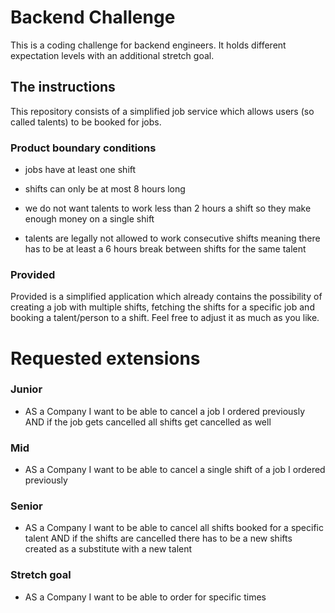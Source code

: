# Backend Challenge

This is a coding challenge for backend engineers. It holds different expectation levels with an additional stretch goal.

## The instructions
This repository consists of a simplified job service which allows users (so called talents) to be booked for jobs.

### Product boundary conditions
* jobs have at least one shift

* shifts can only be at most 8 hours long
* we do not want talents to work less than 2 hours a shift so they make enough money on a single shift

* talents are legally not allowed to work consecutive shifts meaning there has to be at least a 6 hours break between shifts for the same talent

### Provided
Provided is a simplified application which already contains the possibility of creating a job with multiple shifts, fetching the shifts for a specific job and booking a talent/person to a shift.
Feel free to adjust it as much as you like.

# Requested extensions

### Junior
* AS a Company
I want to be able to cancel a job I ordered previously
AND if the job gets cancelled all shifts get cancelled as well

### Mid
* AS a Company
I want to be able to cancel a single shift of a job I ordered previously

### Senior
* AS a Company
I want to be able to cancel all shifts booked for a specific talent
AND if the shifts are cancelled there has to be a new shifts created as a substitute with a new talent

### Stretch goal
* AS a Company
I want to be able to order for specific times
